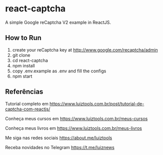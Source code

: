 # react-captcha
A simple Google reCaptcha V2 example in ReactJS.

## How to Run
1. create your reCaptcha key at http://www.google.com/recaptcha/admin
2. git clone
3. cd react-captcha
4. npm install
5. copy .env.example as .env and fill the configs
6. npm start

## Referências

Tutorial completo em https://www.luiztools.com.br/post/tutorial-de-captcha-com-reactjs/

Conheça meus cursos em https://www.luiztools.com.br/meus-cursos

Conheça meus livros em https://www.luiztools.com.br/meus-livros

Me siga nas redes sociais https://about.me/luiztools

Receba novidades no Telegram https://t.me/luiznews